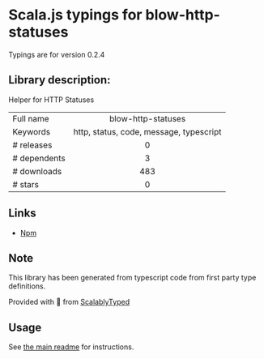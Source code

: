 
# Scala.js typings for blow-http-statuses

Typings are for version 0.2.4

## Library description:
Helper for HTTP Statuses

|                    |                 |
| ------------------ | :-------------: |
| Full name          | blow-http-statuses |
| Keywords           | http, status, code, message, typescript |
| # releases         | 0 |
| # dependents       | 3 |
| # downloads        | 483 |
| # stars            | 0 |

## Links
- [Npm](https://www.npmjs.com/package/blow-http-statuses)
    


## Note
This library has been generated from typescript code from first party type definitions.

Provided with :purple_heart: from [ScalablyTyped](https://github.com/oyvindberg/ScalablyTyped)

## Usage
See [the main readme](../../readme.md) for instructions.



